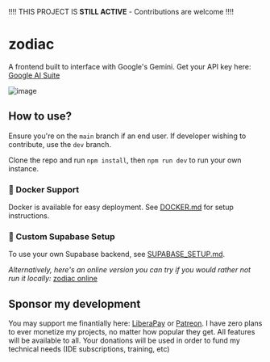 !!!! THIS PROJECT IS **STILL ACTIVE** - Contributions are welcome !!!!

# zodiac
A frontend built to interface with Google's Gemini. Get your API key here: [Google AI Suite](https://makersuite.google.com/app/apikey)

![image](https://github.com/faetalize/zodiac/assets/134988598/914ff978-2611-4e9f-b00f-55966b238dcb)
## How to use?
Ensure you're on the `main` branch if an end user. If developer wishing to contribute, use the `dev` branch.

Clone the repo and run `npm install`, then `npm run dev` to run your own instance.

### 🐳 Docker Support
Docker is available for easy deployment. See [DOCKER.md](DOCKER.md) for setup instructions.

### 🔧 Custom Supabase Setup
To use your own Supabase backend, see [SUPABASE_SETUP.md](SUPABASE_SETUP.md).

*Alternatively, here's an online version you can try if you would rather not run it locally:* [zodiac online](https://zodiac.faetalize.dev/)
## Sponsor my development
You may support me finantially here: [LiberaPay](https://liberapay.com/faetalize) or [Patreon](https://patreon.com/faetalize).
I have zero plans to ever monetize my projects, no matter how popular they get. All features will be available to all. Your donations will be used in order to fund my technical needs (IDE subscriptions, training, etc)
